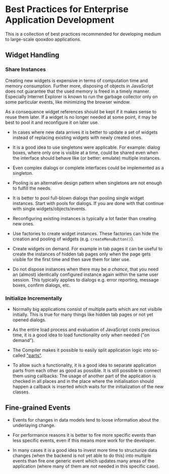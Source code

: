 # Best Practices for Enterprise Application Development

This is a collection of best practices recommended for
developing medium to large-scale qooxdoo applications.

## Widget Handling

### Share Instances

Creating new widgets is expensive in terms of computation time and
memory consumption. Further more, disposing of objects in JavaScript
does not guarantee that the used memory is freed in a timely manner.
Especially Internet Explorer is known to run the garbage collector
only on some particular events, like minimizing the browser window.

As a consequence widget references should be kept if it makes
sense to reuse them later. If a widget is no longer needed at some
point, it may be best to pool it and reconfigure it on later use.

-   In cases where new data arrives it is better to update a set of
widgets instead of replacing existing widgets with newly created ones.

-   It is a good idea to use singletons were applicable. For example: dialog
boxes, where only one is visible at a time, could be shared even when the
interface should behave like (or better: emulate) multiple instances.

-   Even complex dialogs or complete interfaces
could be implemented as a singleton.

-   Pooling is an alternative design pattern when
singletons are not enough to fulfill the needs.

-   It is better to pool full-blown dialogs than pooling single
widget instances. Start with pools for dialogs. If you are
done with that continue with single widgets/objects/events.

-   Reconfiguring existing instances is typically a lot faster than 
creating new ones.

-   Use factories to create widget instances. These factories can
hide the creation and pooling of widgets (e.g. `createMenuButton()`).

-   Create widgets on demand. For example in tab pages it can be
useful to create the instances of hidden tab pages only when the page
gets visible for the first time and then save them for later use.

-   Do not dispose instances when there may be *a chance*,
that you need an (almost) identically configured instance again
within the same user session. This typically applies to dialogs
e.g. error reporting, message boxes, confirm dialogs, etc.

### Initialize Incrementally

-   Normally big applications consist of multiple parts
which are not visibile initially. This is true for many
things like hidden tab pages or not yet opened dialogs.

-   As the entire load process and evaluation of JavaScript costs precious
time, it is a good idea to load functionality only when needed ("on demand").

-   The Compiler makes it possible to
easily split application logic into so-called ["parts"](parts_overview.md).

-   To allow such a functionality, it is a good idea to separate application
parts from each other as good as possible. It is still possible to connect
them using callbacks: The usage of another part of the application is checked
in all places and in the place where the initialisation should happen a
callback is inserted which waits for the initialization of the new classes.

## Fine-grained Events

-   Events for changes in data models tend to
loose information about the underlaying change.

-   For performance reasons it is better to fire more specific events than
less specific events, even if this means more work for the developer.

-   In many cases it is a good idea to invest more time to structurize
data changes (when the backend is not yet able to do this) into multiple
events than fire one generic event which updates many areas of the
application (where many of them are not needed in this specific case).

